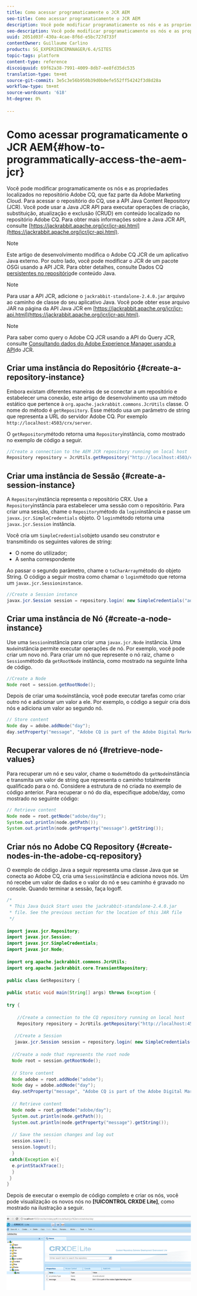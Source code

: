```yaml
---
title: Como acessar programaticamente o JCR AEM
seo-title: Como acessar programaticamente o JCR AEM
description: Você pode modificar programaticamente os nós e as propriedades localizados no repositório AEM, que é parte da Adobe Marketing Cloud
seo-description: Você pode modificar programaticamente os nós e as propriedades localizados no repositório AEM, que é parte da Adobe Marketing Cloud
uuid: 2051d03f-430a-4cae-8f6d-e5bc727d733f
contentOwner: Guillaume Carlino
products: SG_EXPERIENCEMANAGER/6.4/SITES
topic-tags: platform
content-type: reference
discoiquuid: 69f62a38-7991-4009-8db7-ee8fd35dc535
translation-type: tm+mt
source-git-commit: 3e5c3e56b950b39d0b0efe552ff54242f3d8d28a
workflow-type: tm+mt
source-wordcount: '618'
ht-degree: 0%

---
```



# Como acessar programaticamente o JCR AEM{#how-to-programmatically-access-the-aem-jcr}

Você pode modificar programaticamente os nós e as propriedades localizados no repositório Adobe CQ, que faz parte da Adobe Marketing Cloud. Para acessar o repositório do CQ, use a API Java Content Repository (JCR). Você pode usar a Java JCR API para executar operações de criação, substituição, atualização e exclusão (CRUD) em conteúdo localizado no repositório Adobe CQ. Para obter mais informações sobre a Java JCR API, consulte [https://jackrabbit.apache.org/jcr/jcr-api.html](https://jackrabbit.apache.org/jcr/jcr-api.html).

>[!NOTE]
>
>Este artigo de desenvolvimento modifica o Adobe CQ JCR de um aplicativo Java externo. Por outro lado, você pode modificar o JCR de um pacote OSGi usando a API JCR. Para obter detalhes, consulte Dados CQ [persistentes no repositório](https://helpx.adobe.com/experience-manager/using/persisting-cq-data-java-content1.html)de conteúdo Java.

>[!NOTE]
>
>Para usar a API JCR, adicione o `jackrabbit-standalone-2.4.0.jar` arquivo ao caminho de classe do seu aplicativo Java. Você pode obter esse arquivo JAR na página da API Java JCR em [https://jackrabbit.apache.org/jcr/jcr-api.html](https://jackrabbit.apache.org/jcr/jcr-api.html).

>[!NOTE]
>
>Para saber como query o Adobe CQ JCR usando a API do Query JCR, consulte [Consultando dados do Adobe Experience Manager usando a API](https://helpx.adobe.com/experience-manager/using/querying-experience-manager-data-using1.html)do JCR.

## Criar uma instância do Repositório {#create-a-repository-instance}

Embora existam diferentes maneiras de se conectar a um repositório e estabelecer uma conexão, este artigo de desenvolvimento usa um método estático que pertence à `org.apache.jackrabbit.commons.JcrUtils` classe. O nome do método é `getRepository`. Esse método usa um parâmetro de string que representa a URL do servidor Adobe CQ. Por exemplo `http://localhost:4503/crx/server`.

O `getRepository`método retorna uma `Repository`instância, como mostrado no exemplo de código a seguir.

```java
//Create a connection to the AEM JCR repository running on local host
Repository repository = JcrUtils.getRepository("http://localhost:4503/crx/server");
```

## Criar uma instância de Sessão {#create-a-session-instance}

A `Repository`instância representa o repositório CRX. Use a `Repository`instância para estabelecer uma sessão com o repositório. Para criar uma sessão, chame o `Repository`método da `login`instância e passe um `javax.jcr.SimpleCredentials` objeto. O `login`método retorna uma `javax.jcr.Session` instância.

Você cria um `SimpleCredentials`objeto usando seu construtor e transmitindo os seguintes valores de string:

* O nome do utilizador;
* A senha correspondente

Ao passar o segundo parâmetro, chame o `toCharArray`método do objeto String. O código a seguir mostra como chamar o `login`método que retorna um `javax.jcr.Sessioninstance`.

```java
//Create a Session instance
javax.jcr.Session session = repository.login( new SimpleCredentials("admin", "admin".toCharArray()));
```

## Criar uma instância de Nó {#create-a-node-instance}

Use uma `Session`instância para criar uma `javax.jcr.Node` instância. Uma `Node`instância permite executar operações de nó. Por exemplo, você pode criar um novo nó. Para criar um nó que represente o nó raiz, chame o `Session`método da `getRootNode` instância, como mostrado na seguinte linha de código.

```java
//Create a Node
Node root = session.getRootNode();
```

Depois de criar uma `Node`instância, você pode executar tarefas como criar outro nó e adicionar um valor a ele. Por exemplo, o código a seguir cria dois nós e adiciona um valor ao segundo nó.

```java
// Store content 
Node day = adobe.addNode("day");
day.setProperty("message", "Adobe CQ is part of the Adobe Digital Marketing Suite!");
```

## Recuperar valores de nó {#retrieve-node-values}

Para recuperar um nó e seu valor, chame o `Node`método da `getNode`instância e transmita um valor de string que representa o caminho totalmente qualificado para o nó. Considere a estrutura de nó criada no exemplo de código anterior. Para recuperar o nó do dia, especifique adobe/day, como mostrado no seguinte código:

```java
// Retrieve content
Node node = root.getNode("adobe/day");
System.out.println(node.getPath());
System.out.println(node.getProperty("message").getString());
```

## Criar nós no Adobe CQ Repository {#create-nodes-in-the-adobe-cq-repository}

O exemplo de código Java a seguir representa uma classe Java que se conecta ao Adobe CQ, cria uma `Session`instância e adiciona novos nós. Um nó recebe um valor de dados e o valor do nó e seu caminho é gravado no console. Quando terminar a sessão, faça logoff.

```java
/*
 * This Java Quick Start uses the jackrabbit-standalone-2.4.0.jar
 * file. See the previous section for the location of this JAR file
 */
 
import javax.jcr.Repository; 
import javax.jcr.Session; 
import javax.jcr.SimpleCredentials; 
import javax.jcr.Node; 
 
import org.apache.jackrabbit.commons.JcrUtils;
import org.apache.jackrabbit.core.TransientRepository;

public class GetRepository {

public static void main(String[] args) throws Exception { 
 
try { 
 
    //Create a connection to the CQ repository running on local host 
    Repository repository = JcrUtils.getRepository("http://localhost:4503/crx/server");
   
   //Create a Session
   javax.jcr.Session session = repository.login( new SimpleCredentials("admin", "admin".toCharArray())); 
 
  //Create a node that represents the root node
  Node root = session.getRootNode(); 
 
  // Store content 
  Node adobe = root.addNode("adobe"); 
  Node day = adobe.addNode("day"); 
  day.setProperty("message", "Adobe CQ is part of the Adobe Digital Marketing Suite!");

  // Retrieve content 
  Node node = root.getNode("adobe/day"); 
  System.out.println(node.getPath()); 
  System.out.println(node.getProperty("message").getString()); 
 
  // Save the session changes and log out
  session.save(); 
  session.logout();
  }
 catch(Exception e){
  e.printStackTrace();
  }
 } 
}
```

Depois de executar o exemplo de código completo e criar os nós, você pode visualização os novos nós no **[!UICONTROL CRXDE Lite]**, como mostrado na ilustração a seguir.

![chlimage_1-68](assets/chlimage_1-68.png)

